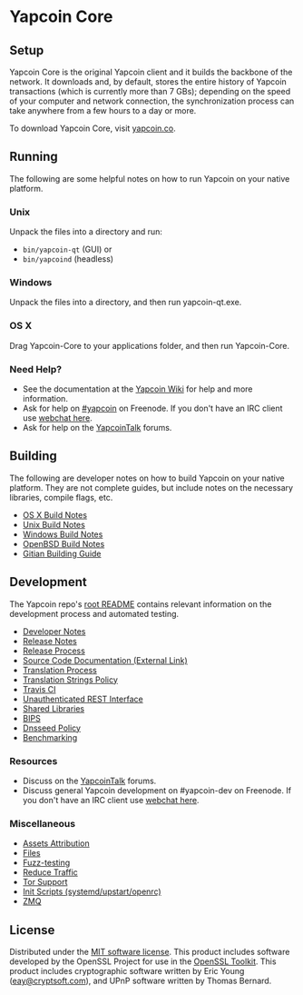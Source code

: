 Yapcoin Core
=============

Setup
---------------------
Yapcoin Core is the original Yapcoin client and it builds the backbone of the network. It downloads and, by default, stores the entire history of Yapcoin transactions (which is currently more than 7 GBs); depending on the speed of your computer and network connection, the synchronization process can take anywhere from a few hours to a day or more.

To download Yapcoin Core, visit [yapcoin.co](https://yapcoin.co).

Running
---------------------
The following are some helpful notes on how to run Yapcoin on your native platform.

### Unix

Unpack the files into a directory and run:

- `bin/yapcoin-qt` (GUI) or
- `bin/yapcoind` (headless)

### Windows

Unpack the files into a directory, and then run yapcoin-qt.exe.

### OS X

Drag Yapcoin-Core to your applications folder, and then run Yapcoin-Core.

### Need Help?

* See the documentation at the [Yapcoin Wiki](https://yapcoin.info/)
for help and more information.
* Ask for help on [#yapcoin](http://webchat.freenode.net?channels=yapcoin) on Freenode. If you don't have an IRC client use [webchat here](http://webchat.freenode.net?channels=yapcoin).
* Ask for help on the [YapcoinTalk](https://yapcointalk.io/) forums.

Building
---------------------
The following are developer notes on how to build Yapcoin on your native platform. They are not complete guides, but include notes on the necessary libraries, compile flags, etc.

- [OS X Build Notes](build-osx.md)
- [Unix Build Notes](build-unix.md)
- [Windows Build Notes](build-windows.md)
- [OpenBSD Build Notes](build-openbsd.md)
- [Gitian Building Guide](gitian-building.md)

Development
---------------------
The Yapcoin repo's [root README](/README.md) contains relevant information on the development process and automated testing.

- [Developer Notes](developer-notes.md)
- [Release Notes](release-notes.md)
- [Release Process](release-process.md)
- [Source Code Documentation (External Link)](https://dev.visucore.com/yapcoin/doxygen/)
- [Translation Process](translation_process.md)
- [Translation Strings Policy](translation_strings_policy.md)
- [Travis CI](travis-ci.md)
- [Unauthenticated REST Interface](REST-interface.md)
- [Shared Libraries](shared-libraries.md)
- [BIPS](bips.md)
- [Dnsseed Policy](dnsseed-policy.md)
- [Benchmarking](benchmarking.md)

### Resources
* Discuss on the [YapcoinTalk](https://yapcointalk.io/) forums.
* Discuss general Yapcoin development on #yapcoin-dev on Freenode. If you don't have an IRC client use [webchat here](http://webchat.freenode.net/?channels=yapcoin-dev).

### Miscellaneous
- [Assets Attribution](assets-attribution.md)
- [Files](files.md)
- [Fuzz-testing](fuzzing.md)
- [Reduce Traffic](reduce-traffic.md)
- [Tor Support](tor.md)
- [Init Scripts (systemd/upstart/openrc)](init.md)
- [ZMQ](zmq.md)

License
---------------------
Distributed under the [MIT software license](/COPYING).
This product includes software developed by the OpenSSL Project for use in the [OpenSSL Toolkit](https://www.openssl.org/). This product includes
cryptographic software written by Eric Young ([eay@cryptsoft.com](mailto:eay@cryptsoft.com)), and UPnP software written by Thomas Bernard.
